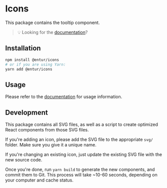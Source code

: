 # Icons

This package contains the tooltip component.

> 💡 Looking for the [documentation](https://entur-design-system.firebaseapp.com/komponenter/ikoner)?

## Installation

```sh
npm install @entur/icons
# or if you are using Yarn:
yarn add @entur/icons
```

## Usage

Please refer to the [documentation](https://entur-design-system.firebaseapp.com/komponenter/ikoner) for usage information.

## Development

This package contains all SVG files, as well as a script to create optimized React components from those SVG files.

If you're adding an icon, please add the SVG file to the appropriate `svg/` folder. Make sure you give it a unique name.

If you're changing an existing icon, just update the existing SVG file with the new source code.

Once you're done, run `yarn build` to generate the new components, and commit them to Git. This process will take ~10-60 seconds, depending on your computer and cache status.
